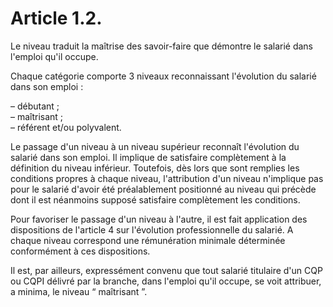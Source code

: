 # Article 1.2.

Le niveau traduit la maîtrise des savoir-faire que démontre le salarié dans l'emploi qu'il occupe.

Chaque catégorie comporte 3 niveaux reconnaissant l'évolution du salarié dans son emploi :

– débutant ;  
 – maîtrisant ;  
 – référent et/ou polyvalent.

Le passage d'un niveau à un niveau supérieur reconnaît l'évolution du salarié dans son emploi. Il implique de satisfaire complètement à la définition du niveau inférieur. Toutefois, dès lors que sont remplies les conditions propres à chaque niveau, l'attribution d'un niveau n'implique pas pour le salarié d'avoir été préalablement positionné au niveau qui précède dont il est néanmoins supposé satisfaire complètement les conditions.

Pour favoriser le passage d'un niveau à l'autre, il est fait application des dispositions de l'article 4 sur l'évolution professionnelle du salarié. A chaque niveau correspond une rémunération minimale déterminée conformément à ces dispositions.

Il est, par ailleurs, expressément convenu que tout salarié titulaire d'un CQP ou CQPI délivré par la branche, dans l'emploi qu'il occupe, se voit attribuer, a minima, le niveau “ maîtrisant ”.

